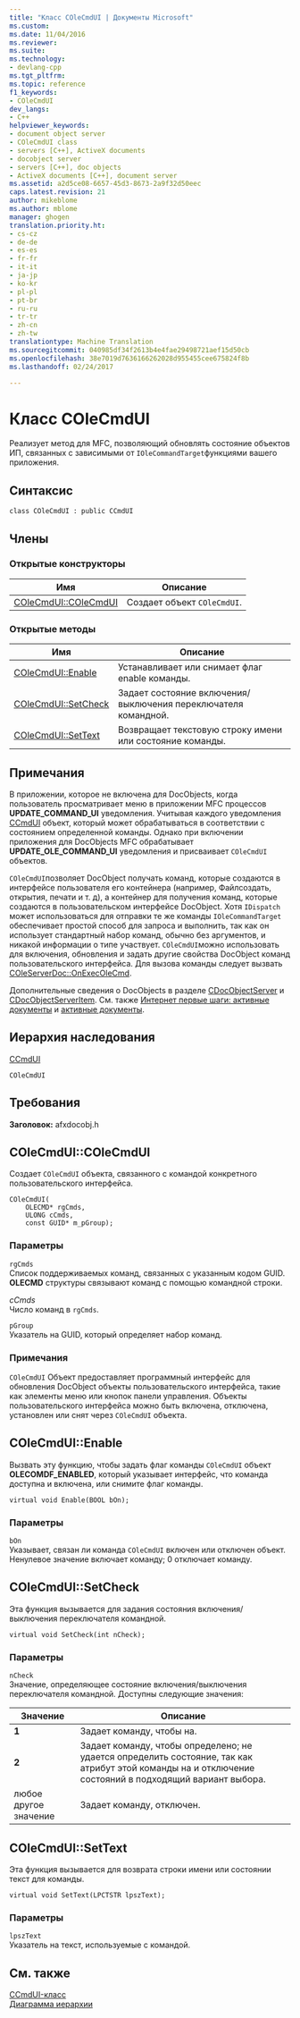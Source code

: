 ```yaml
---
title: "Класс COleCmdUI | Документы Microsoft"
ms.custom: 
ms.date: 11/04/2016
ms.reviewer: 
ms.suite: 
ms.technology:
- devlang-cpp
ms.tgt_pltfrm: 
ms.topic: reference
f1_keywords:
- COleCmdUI
dev_langs:
- C++
helpviewer_keywords:
- document object server
- COleCmdUI class
- servers [C++], ActiveX documents
- docobject server
- servers [C++], doc objects
- ActiveX documents [C++], document server
ms.assetid: a2d5ce08-6657-45d3-8673-2a9f32d50eec
caps.latest.revision: 21
author: mikeblome
ms.author: mblome
manager: ghogen
translation.priority.ht:
- cs-cz
- de-de
- es-es
- fr-fr
- it-it
- ja-jp
- ko-kr
- pl-pl
- pt-br
- ru-ru
- tr-tr
- zh-cn
- zh-tw
translationtype: Machine Translation
ms.sourcegitcommit: 040985df34f2613b4e4fae29498721aef15d50cb
ms.openlocfilehash: 38e7019d7636166262028d955455cee675824f8b
ms.lasthandoff: 02/24/2017

---
```

# <a name="colecmdui-class"></a>Класс COleCmdUI
Реализует метод для MFC, позволяющий обновлять состояние объектов ИП, связанных с зависимыми от `IOleCommandTarget`функциями вашего приложения.  
  
## <a name="syntax"></a>Синтаксис  
  
```  
class COleCmdUI : public CCmdUI  
```  
  
## <a name="members"></a>Члены  
  
### <a name="public-constructors"></a>Открытые конструкторы  
  
|Имя|Описание|  
|----------|-----------------|  
|[COleCmdUI::COleCmdUI](#colecmdui)|Создает объект `COleCmdUI`.|  
  
### <a name="public-methods"></a>Открытые методы  
  
|Имя|Описание|  
|----------|-----------------|  
|[COleCmdUI::Enable](#enable)|Устанавливает или снимает флаг enable команды.|  
|[COleCmdUI::SetCheck](#setcheck)|Задает состояние включения/выключения переключателя командной.|  
|[COleCmdUI::SetText](#settext)|Возвращает текстовую строку имени или состояние команды.|  
  
## <a name="remarks"></a>Примечания  
 В приложении, которое не включена для DocObjects, когда пользователь просматривает меню в приложении MFC процессов **UPDATE_COMMAND_UI** уведомления. Учитывая каждого уведомления [CCmdUI](../../mfc/reference/ccmdui-class.md) объект, который может обрабатываться в соответствии с состоянием определенной команды. Однако при включении приложения для DocObjects MFC обрабатывает **UPDATE_OLE_COMMAND_UI** уведомления и присваивает `COleCmdUI` объектов.  
  
 `COleCmdUI`позволяет DocObject получать команд, которые создаются в интерфейсе пользователя его контейнера (например, Файлсоздать, открытия, печати и т. д), а контейнер для получения команд, которые создаются в пользовательском интерфейсе DocObject. Хотя `IDispatch` может использоваться для отправки те же команды `IOleCommandTarget` обеспечивает простой способ для запроса и выполнить, так как он использует стандартный набор команд, обычно без аргументов, и никакой информации о типе участвует. `COleCmdUI`можно использовать для включения, обновления и задать другие свойства DocObject команд пользовательского интерфейса. Для вызова команды следует вызвать [COleServerDoc::OnExecOleCmd](../../mfc/reference/coleserverdoc-class.md#onexecolecmd).  
  
 Дополнительные сведения о DocObjects в разделе [CDocObjectServer](../../mfc/reference/cdocobjectserver-class.md) и [CDocObjectServerItem](../../mfc/reference/cdocobjectserveritem-class.md). См. также [Интернет первые шаги: активные документы](../../mfc/active-documents-on-the-internet.md) и [активные документы](../../mfc/active-documents-on-the-internet.md).  
  
## <a name="inheritance-hierarchy"></a>Иерархия наследования  
 [CCmdUI](../../mfc/reference/ccmdui-class.md)  
  
 `COleCmdUI`  
  
## <a name="requirements"></a>Требования  
 **Заголовок:** afxdocobj.h  
  
##  <a name="a-namecolecmduia--colecmduicolecmdui"></a><a name="colecmdui"></a>COleCmdUI::COleCmdUI  
 Создает `COleCmdUI` объекта, связанного с командой конкретного пользовательского интерфейса.  
  
```  
COleCmdUI(
    OLECMD* rgCmds,  
    ULONG cCmds,  
    const GUID* m_pGroup);
```  
  
### <a name="parameters"></a>Параметры  
 `rgCmds`  
 Список поддерживаемых команд, связанных с указанным кодом GUID. **OLECMD** структуры связывают команд с помощью командной строки.  
  
 *cCmds*  
 Число команд в `rgCmds`.  
  
 `pGroup`  
 Указатель на GUID, который определяет набор команд.  
  
### <a name="remarks"></a>Примечания  
 `COleCmdUI` Объект предоставляет программный интерфейс для обновления DocObject объекты пользовательского интерфейса, такие как элементы меню или кнопок панели управления. Объекты пользовательского интерфейса можно быть включена, отключена, установлен или снят через `COleCmdUI` объекта.  
  
##  <a name="a-nameenablea--colecmduienable"></a><a name="enable"></a>COleCmdUI::Enable  
 Вызвать эту функцию, чтобы задать флаг команды `COleCmdUI` объект **OLECOMDF_ENABLED**, который указывает интерфейс, что команда доступна и включена, или снимите флаг команды.  
  
```  
virtual void Enable(BOOL bOn);
```  
  
### <a name="parameters"></a>Параметры  
 `bOn`  
 Указывает, связан ли команда `COleCmdUI` включен или отключен объект. Ненулевое значение включает команду; 0 отключает команду.  
  
##  <a name="a-namesetchecka--colecmduisetcheck"></a><a name="setcheck"></a>COleCmdUI::SetCheck  
 Эта функция вызывается для задания состояния включения/выключения переключателя командной.  
  
```  
virtual void SetCheck(int nCheck);
```  
  
### <a name="parameters"></a>Параметры  
 `nCheck`  
 Значение, определяющее состояние включения/выключения переключателя командной. Доступны следующие значения:  
  
|Значение|Описание|  
|-----------|-----------------|  
|**1**|Задает команду, чтобы на.|  
|**2**|Задает команду, чтобы определено; не удается определить состояние, так как атрибут этой команды на и отключение состояний в подходящий вариант выбора.|  
|любое другое значение|Задает команду, отключен.|  
  
##  <a name="a-namesettexta--colecmduisettext"></a><a name="settext"></a>COleCmdUI::SetText  
 Эта функция вызывается для возврата строки имени или состоянии текст для команды.  
  
```  
virtual void SetText(LPCTSTR lpszText);
```  
  
### <a name="parameters"></a>Параметры  
 `lpszText`  
 Указатель на текст, используемые с командой.  
  
## <a name="see-also"></a>См. также  
 [CCmdUI-класс](../../mfc/reference/ccmdui-class.md)   
 [Диаграмма иерархии](../../mfc/hierarchy-chart.md)




